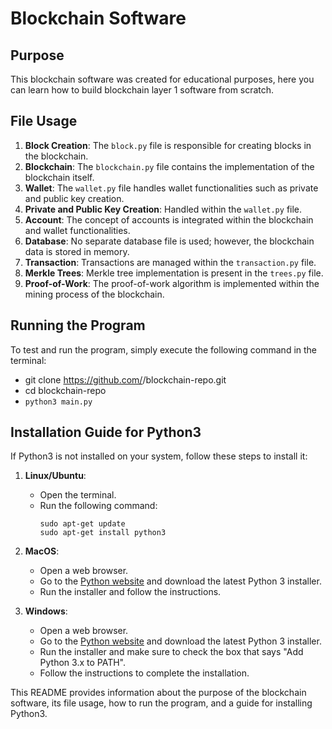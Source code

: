 # Blockchain Software

## Purpose
This blockchain software was created for educational purposes, here you can learn how to build blockchain layer 1 software from scratch.

## File Usage
1. **Block Creation**: The `block.py` file is responsible for creating blocks in the blockchain.
2. **Blockchain**: The `blockchain.py` file contains the implementation of the blockchain itself.
3. **Wallet**: The `wallet.py` file handles wallet functionalities such as private and public key creation.
4. **Private and Public Key Creation**: Handled within the `wallet.py` file.
5. **Account**: The concept of accounts is integrated within the blockchain and wallet functionalities.
6. **Database**: No separate database file is used; however, the blockchain data is stored in memory.
7. **Transaction**: Transactions are managed within the `transaction.py` file.
8. **Merkle Trees**: Merkle tree implementation is present in the `trees.py` file.
9. **Proof-of-Work**: The proof-of-work algorithm is implemented within the mining process of the blockchain.

## Running the Program
To test and run the program, simply execute the following command in the terminal:

- git clone https://github.com/<your-username>/blockchain-repo.git
- cd blockchain-repo
- `python3 main.py`

## Installation Guide for Python3
If Python3 is not installed on your system, follow these steps to install it:

1. **Linux/Ubuntu**:
   - Open the terminal.
   - Run the following command:
     ```
     sudo apt-get update
     sudo apt-get install python3
     ```

2. **MacOS**:
   - Open a web browser.
   - Go to the [Python website](https://www.python.org/downloads/mac-osx/) and download the latest Python 3 installer.
   - Run the installer and follow the instructions.

3. **Windows**:
   - Open a web browser.
   - Go to the [Python website](https://www.python.org/downloads/windows/) and download the latest Python 3 installer.
   - Run the installer and make sure to check the box that says "Add Python 3.x to PATH".
   - Follow the instructions to complete the installation.


This README provides information about the purpose of the blockchain software, its file usage, how to run the program, and a guide for installing Python3.


